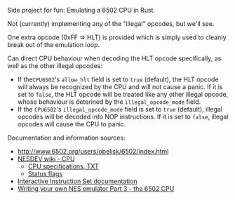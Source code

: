 Side project for fun: Emulating a 6502 CPU in Rust.

Not (currently) implementing any of the "illegal" opcodes, but we'll see.

One extra opcode (0xFF => HLT) is provided which is simply used to cleanly break out of the emulation loop.

Can direct CPU behaviour when decoding the HLT opcode specifically, as well as the other illegal opcodes:
- If the`CPU6502`'s `allow_hlt` field is set to `true` (default), the HLT opcode will always be recognized by the CPU and will not cause a panic. If it is set to `false`, the HLT opcode will be treated like any other illegal opcode, whose behaviour is deterined by the `illegal_opcode_mode` field.
- If the `CPU6502`'s `illegal_opcode_mode` field is set to `true` (default), illegal opcodes will be decoded into NOP instructions. If it is set to `false`, illegal opcodes will cause the CPU to panic.

Documentation and information sources:
- http://www.6502.org/users/obelisk/6502/index.html
- [NESDEV wiki - CPU](https://www.nesdev.org/wiki/CPU)
  - [CPU specifications, TXT](https://www.nesdev.org/6502_cpu.txt)
  - [Status flags](https://www.nesdev.org/wiki/Status_flags#C)
- [Interactive Instruction Set documentation](https://www.masswerk.at/6502/6502_instruction_set.html)
- [Writing your own NES emulator Part 3 - the 6502 CPU](https://yizhang82.dev/nes-emu-cpu)